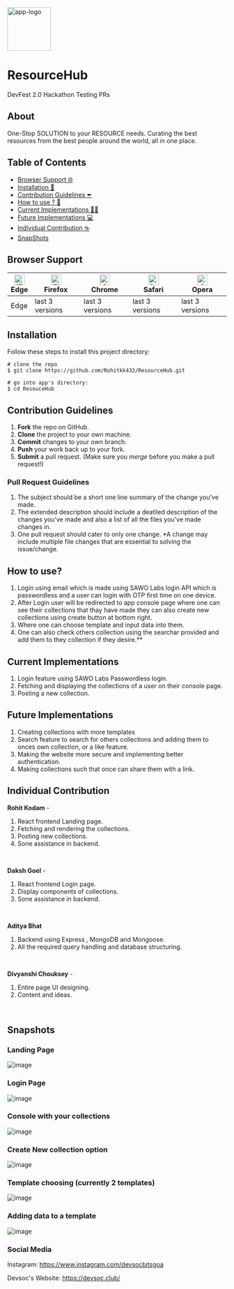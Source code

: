 <img width="100" alt="app-logo" src="https://res.cloudinary.com/rohitkk432/image/upload/v1629118667/none_hmnheq.png">

# ResourceHub
DevFest 2.0 Hackathon
Testing PRs

## About
One-Stop SOLUTION to your RESOURCE needs. Curating the best resources from the best people around the world, all in one place.

## Table of Contents
- [Browser Support 🌐](#browser-support)
- [Installation 🐣](#installation)
- [Contribution Guidelines ✒](#contribution-guidelines)
- [How to use ? 📖](#how-to-use)
- [Current Implementations 👨‍💻](#current-implementations)
- [Future Implementations 💻](#future-implementations)
- [Individual Contribution ☕](#individual-contribution)
- [SnapShots](#snapshots)

## Browser Support
| [<img src="https://raw.githubusercontent.com/alrra/browser-logos/master/src/edge/edge_48x48.png" alt="IE / Edge" width="24px" height="24px" />](http://godban.github.io/browsers-support-badges/)</br>Edge | [<img src="https://raw.githubusercontent.com/alrra/browser-logos/master/src/firefox/firefox_48x48.png" alt="Firefox" width="24px" height="24px" />](http://godban.github.io/browsers-support-badges/)</br>Firefox | [<img src="https://raw.githubusercontent.com/alrra/browser-logos/master/src/chrome/chrome_48x48.png" alt="Chrome" width="24px" height="24px" />](http://godban.github.io/browsers-support-badges/)</br>Chrome | [<img src="https://raw.githubusercontent.com/alrra/browser-logos/master/src/safari/safari_48x48.png" alt="Safari" width="24px" height="24px" />](http://godban.github.io/browsers-support-badges/)</br>Safari | [<img src="https://raw.githubusercontent.com/alrra/browser-logos/master/src/opera/opera_48x48.png" alt="Opera" width="24px" height="24px" />](http://godban.github.io/browsers-support-badges/)</br>Opera |
| --- | --- | --- | --- | --- |
| Edge | last 3 versions | last 3 versions | last 3 versions | last 3 versions |

## Installation

Follow these steps to install this project directory:

```
# clone the repo
$ git clone https://github.com/Rohitkk432/ResourceHub.git

# go into app's directory:
$ cd ResouceHub

```

## Contribution Guidelines
1. **Fork** the repo on GitHub.
2. **Clone** the project to your own machine.
3. **Commit** changes to your own branch.
4. **Push** your work back up to your fork.
5. **Submit** a pull request.
(Make sure you *merge* before you make a pull request!)

### Pull Request Guidelines
1. The subject should be a short one line summary of the change you've made.
2. The extended description should include a deatiled description of the changes you've made and also a list of all the files you've made changes in.
3. One pull request should cater to only one change. *A change may include multiple file changes that are essential to solving the issue/change.

## How to use?
1. Login using email which is made using SAWO Labs login API which is passwordless and a user can login with OTP first time on one device.
2. After Login user will be redirected to app console page where one can see their collections that thay have made they can also create new collections using create button at bottom right.
3. Where one can choose template and input data into them.
4. One can also check others collection using the searchar provided and add them to they collection if they desire.**

## Current Implementations
1. Login feature using SAWO Labs Passwordless login.
2. Fetching and displaying the collections of a user on their console page.
3. Posting a new collection.

## Future Implementations
1. Creating collections with more templates
2. Search feature to search for others collections and adding them to onces own collection, or a like feature.
3. Making the website more secure and implementing better authentication.
4. Making collections such that once can share them with a link.

## Individual Contribution
**Rohit Kodam** -<br />
1. React frontend Landing page.
2. Fetching and rendering the collections.
3. Posting new collections.
4. Sone assistance in backend.
<br />

**Daksh Goel** -<br>
1. React frontend Login page.
2. Display components of collections.
3. Sone assistance in backend.
<br />

**Aditya Bhat** <br />
1. Backend using Express , MongoDB and Mongoose.
2. All the required query handling and database structuring.
<br />

**Divyanshi Chouksey** -<br>
1. Entire page UI designing.
2. Content and ideas.
<br />

## Snapshots

### Landing Page
![image](https://user-images.githubusercontent.com/74586376/129566686-2012037b-5762-4172-ac6d-86684bf7a2c3.png)

### Login Page
![image](https://user-images.githubusercontent.com/74586376/129566718-1432bcdd-1c2f-4069-a279-cc7befa5d6bd.png)

### Console with your collections
![image](https://user-images.githubusercontent.com/74586376/129566787-418b631a-49b4-427c-8554-7e940c09f143.png)

### Create New collection option 
![image](https://user-images.githubusercontent.com/74586376/129566841-0b8351de-409e-40a5-94ca-8684295ee9fe.png)

### Template choosing (currently 2 templates)
![image](https://user-images.githubusercontent.com/74586376/129566893-bc11095e-410a-4afb-a15c-c46468c451fa.png)

### Adding data to a template
![image](https://user-images.githubusercontent.com/74586376/129566928-4be4057e-5075-4c32-b510-54ee6ca60a6b.png)


### Social Media

Instagram: <https://www.instagram.com/devsocbitsgoa>

Devsoc's Website: <https://devsoc.club/>
